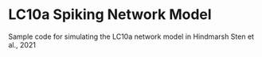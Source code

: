 # LC10a Spiking Network Model
Sample code for simulating the LC10a network model in Hindmarsh Sten et al., 2021
